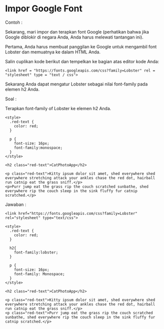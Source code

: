 # Impor Google Font

Contoh :

Sekarang, mari impor dan terapkan font Google \(perhatikan bahwa jika Google diblokir di negara Anda, Anda harus melewati tantangan ini\).

Pertama, Anda harus membuat panggilan ke Google untuk mengambil font Lobster dan memuatnya ke dalam HTML Anda.

Salin cuplikan kode berikut dan tempelkan ke bagian atas editor kode Anda:

```
<link href = "https://fonts.googleapis.com/css?family=Lobster" rel = "stylesheet" type = "text / css">
```

Sekarang Anda dapat mengatur Lobster sebagai nilai font-family pada elemen h2 Anda.

Soal :

Terapkan font-family of Lobster ke elemen h2 Anda.

```
<style>
  .red-text {
    color: red;
  }

  p {
    font-size: 16px;
    font-family:monospace;
  }
</style>

<h2 class="red-text">CatPhotoApp</h2>

<p class="red-text">Kitty ipsum dolor sit amet, shed everywhere shed everywhere stretching attack your ankles chase the red dot, hairball run catnip eat the grass sniff.</p>
<p>Purr jump eat the grass rip the couch scratched sunbathe, shed everywhere rip the couch sleep in the sink fluffy fur catnip scratched.</p>
```

Jawaban :

```
<link href="https://fonts.googleapis.com/css?family=Lobster" rel="stylesheet" type="text/css">

<style>
  .red-text {
    color: red;
  }

  h2{
    font-family:lobster;
  }

  p {
    font-size: 16px;
    font-family: Monospace;
  }
</style>

<h2 class="red-text">CatPhotoApp</h2>

<p class="red-text">Kitty ipsum dolor sit amet, shed everywhere shed everywhere stretching attack your ankles chase the red dot, hairball run catnip eat the grass sniff.</p>
<p class="red-text">Purr jump eat the grass rip the couch scratched sunbathe, shed everywhere rip the couch sleep in the sink fluffy fur catnip scratched.</p>
```



